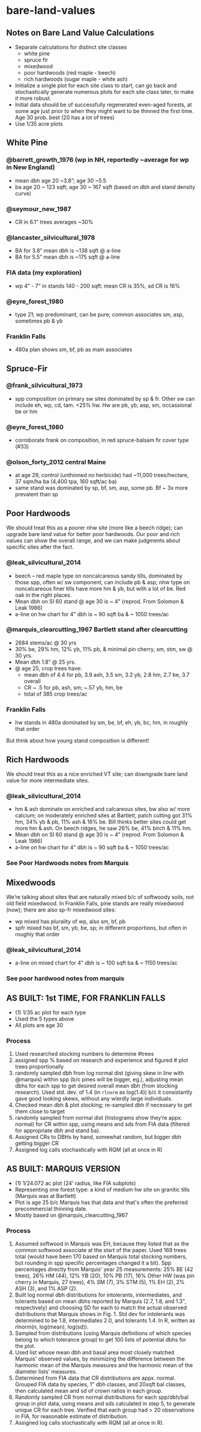 # bare-land-values

## Notes on Bare Land Value Calculations
- Separate calculations for distinct site classes  
  - white pine  
  - spruce fir  
  - mixedwood  
  - poor hardwoods (red maple - beech)  
  - rich hardwoods (sugar maple - white ash)  
- Initialize a single plot for each site class to start, can go back and stochastically generate numerous plots for each site class later, to make it more robust.  
- Initial data should be of successfully regenerated even-aged forests, at some age just prior to when they might want to be thinned the first time. Age 30 prob. best (20 has a lot of trees)  
- Use 1/35 acre plots  

## White Pine
### @barrett_growth_1976 (wp in NH, reportedly ~average for wp in New England)  
- mean dbh age 20 ~3.8”; age 30 ~5.5
- ba age 20 ~ 123 sqft; age 30 ~ 167 sqft (based on dbh and stand density curve)

### @seymour_new_1987
- CR in 6.1” trees averages ~30%

### @lancaster_silvicultural_1978
- BA for 3.8” mean dbh is ~138 sqft @ a-line
- BA for 5.5” mean dbh is ~175 sqft @ a-line

### FIA data (my exploration)
- wp 4” - 7” in stands 140 - 200 sqft: mean CR is 35%, sd CR is 16%

### @eyre_forest_1980
- type 21; wp predominant, can be pure; common associates sm, asp, sometimes pb & yb

### Franklin Falls
- 480a plan shows sm, bf, pb as main associates

## Spruce-Fir
### @frank_silvicultural_1973
- spp composition on primary sw sites dominated by sp & fr. Other sw can include eh, wp, cd, tam. <25% hw. Hw are pb, yb, asp, sm, occassional be or hm

### @eyre_forest_1980
- corroborate frank on composition, in red spruce-balsam fir cover type (#33)

### @olson_forty_2012 central Maine
- at age 29, control (unthinned no herbicide) had ~11,000 trees/hectare, 37 sqm/ha ba (4,400 tpa, 160 sqft/ac ba)
- same stand was dominated by sp, bf, sm, asp, some pb. Bf ~ 3x more prevalent than sp

## Poor Hardwoods

We should treat this as a poorer nhw site (more like a beech ridge); can upgrade bare land value for better poor hardwoods. Our poor and rich values can show the overall range, and we can make judgments about specific sites after the fact.

### @leak_silvicultural_2014
- beech – red maple type on noncalcareous sandy tills, dominated by those spp, often w/ sw component, can include pb & asp; nhw type on noncalcareous finer tills have more hm & yb, but with a lot of be. Red oak in the right places.  
- Mean dbh on SI 60 stand @ age 30 is ~ 4” (reprod. From Solomon & Leak 1986)  
- a-line on hw chart for 4” dbh is ~ 90 sqft ba & ~ 1050 trees/ac  

### @marquis_clearcutting_1967 Bartlett stand after clearcutting
- 2684 stems/ac @ 30 yrs
- 30% be, 29% hm, 12% yb, 11% pb, & minimal pin cherry, sm, stm, sw @ 30 yrs.
- Mean dbh 1.8” @ 25 yrs.
- @ age 25, crop trees have:
  - mean dbh of 4.4 for pb, 3.9 ash, 3.5 sm, 3.2 yb, 2.8 hm, 2.7 be, 3.7 overall
  - CR ~ .5 for pb, ash, sm; ~.57 yb, hm, be
  - total of 385 crop trees/ac

### Franklin Falls
- hw stands in 480a dominated by sm, be, bf, eh, yb, bc, hm, in roughly that order

But think about how young stand composition is different!

## Rich Hardwoods

We should treat this as a nice enriched VT site; can downgrade bare land value for more intermediate sites.

### @leak_silvicultural_2014
- hm & ash dominate on enriched and calcareous sites, bw also w/ more calcium; on moderately enriched sites at Bartlett, patch cutting got 31% hm, 34% yb & pb, 11% ash & 16% be. Bill thinks better sites could get more hm & ash. On beech ridges, he saw 26% be, 41% birch & 11% hm.  
- Mean dbh on SI 60 stand @ age 30 is ~ 4” (reprod. From Solomon & Leak 1986)  
- a-line on hw chart for 4” dbh is ~ 90 sqft ba & ~ 1050 trees/ac

### See Poor Hardwoods notes from Marquis

## Mixedwoods

We’re talking about sites that are naturally mixed b/c of softwoody soils, not old field mixedwood.
In Franklin Falls, pine stands are really mixedwood (now); there are also sp-fr mixedwood sites:
- wp mixed has plurality of wp, also sm, bf, pb
- spfr mixed has bf, sm, yb, be, sp; in different proportions, but often in roughly that order

### @leak_silvicultural_2014
- a-line on mixed chart for 4” dbh is ~ 100 sqft ba & ~ 1150 trees/ac

### See poor hardwood notes from marquis

## AS BUILT: 1st TIME, FOR FRANKLIN FALLS
- (1) 1/35 ac plot for each type
- Used the 5 types above
- All plots are age 30

### Process
1. Used researched stocking numbers to determine #trees
2. assigned spp % based on research and experience and figured # plot trees proportionally
3. randomly sampled dbh from log normal dist (giving skew in line with @marquis) within spp (b/c pines will be bigger, eg.), adjusting mean dbhs for each spp to get desired overall mean dbh (from stocking research). Used std. dev. of 1.4 (in `rlnorm` as log(1.4)) b/c it consistantly gave good looking skews, without any wierdly large individuals.
4. Checked mean dbh & plot stocking; re-sampled dbh if necessary to get them close to target
5. randomly sampled from normal dist (histograms show they’re appx. normal) for CR within spp, using means and sds from FIA data (filtered for appropriate dbh and stand ba).
6. Assigned CRs to DBHs by hand, somewhat random, but bigger dbh getting bigger CR
7. Assigned log calls stochastically with RQM (all at once in R)

## AS BUILT: MARQUIS VERSION
- (1) 1/24.072 ac plot (24' radius, like FIA subplots)
- Representing one forest type: a kind of medium hw site on granitic tills (Marquis was at Bartlett)
- Plot is age 25 b/c Marquis has that data and that's often the preferred precommercial thinning date.
- Mostly based on @marquis_clearcutting_1967

### Process
1. Assumed softwood in Marquis was EH, because they listed that as the common softwood associate at the start of the paper. Used 169 trees total (would have been 170 based on Marquis total stocking numbers, but rounding in spp specific percentages changed it a bit). Spp percentages directly from Marquis' year 25 measurements: 25% BE (42 trees), 26% HM (44), 12% YB (20), 10% PB (17), 16% Other HW (was pin cherry in Marquis, 27 trees), 4% SM (7), 3% STM (5), 1% EH (2), 2% ASH (3), and 1% ASP (2).
2. Built log normal dbh distributions for intolerants, intermediates, and tolerants based on mean dbhs reported by Marquis (2.7, 1.8, and 1.3", respectively) and choosing SD for each to match the actual observed distributions that Marquis shows in Fig. 1. Std dev for intolerants was determined to be 1.8, intermediates 2.0, and tolerants 1.4. In R, written as rlnorm(n, log(mean), log(sd)).
3. Sampled from distributions (using Marquis definitions of which species belong to which tolerance group) to get 100 lists of potential dbhs for the plot.
4. Used list whose mean dbh and basal area most closely matched Marquis' observed values, by minimizing the difference between the harmonic mean of the Marquis measures and the harmonic mean of the diameter lists' measures.
5. Determined from FIA data that CR distributions are appx. normal. Grouped FIA data by species, 1" dbh classes, and 20sqft bal classes, then calculated mean and sd of crown ratios in each group.
6. Randomly sampled CR from normal distributions for each spp/dbh/bal group in plot data, using means and sds calculated in step 5, to generate unique CR for each tree. Verified that each group had > 20 observations in FIA, for reasonable estimate of distribution.
7. Assigned log calls stochastically with RQM (all at once in R).

